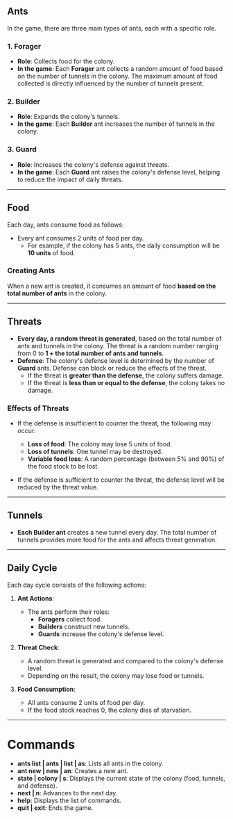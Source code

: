 ## **Ants**  
In the game, there are three main types of ants, each with a specific role.  

### **1. Forager**  
- **Role**: Collects food for the colony.  
- **In the game**: Each **Forager** ant collects a random amount of food based on the number of tunnels in the colony. The maximum amount of food collected is directly influenced by the number of tunnels present.  

### **2. Builder**  
- **Role**: Expands the colony's tunnels.  
- **In the game**: Each **Builder** ant increases the number of tunnels in the colony.  

### **3. Guard**  
- **Role**: Increases the colony's defense against threats.  
- **In the game**: Each **Guard** ant raises the colony's defense level, helping to reduce the impact of daily threats.  

---

## **Food**  
Each day, ants consume food as follows:  

- Every ant consumes 2 units of food per day.  
  - For example, if the colony has 5 ants, the daily consumption will be **10 units** of food.  

### **Creating Ants**  
When a new ant is created, it consumes an amount of food **based on the total number of ants** in the colony.  

---

## **Threats**  
- **Every day, a random threat is generated**, based on the total number of ants and tunnels in the colony. The threat is a random number ranging from 0 to **1 + the total number of ants and tunnels**.  
- **Defense**: The colony's defense level is determined by the number of **Guard** ants. Defense can block or reduce the effects of the threat.  
  - If the threat is **greater than the defense**, the colony suffers damage.  
  - If the threat is **less than or equal to the defense**, the colony takes no damage.  

### **Effects of Threats**  
- If the defense is insufficient to counter the threat, the following may occur:  
  - **Loss of food**: The colony may lose 5 units of food.  
  - **Loss of tunnels**: One tunnel may be destroyed.  
  - **Variable food loss**: A random percentage (between 5% and 90%) of the food stock to be lost.

- If the defense is sufficient to counter the threat, the defense level will be reduced by the threat value.  

---

## **Tunnels**  
- **Each Builder ant** creates a new tunnel every day. The total number of tunnels provides more food for the ants and affects threat generation.  

---

## **Daily Cycle**  
Each day cycle consists of the following actions:  

1. **Ant Actions**:  
   - The ants perform their roles:  
     - **Foragers** collect food.  
     - **Builders** construct new tunnels.  
     - **Guards** increase the colony's defense level.  

2. **Threat Check**:  
   - A random threat is generated and compared to the colony's defense level.  
   - Depending on the result, the colony may lose food or tunnels.  

3. **Food Consumption**:  
   - All ants consume 2 units of food per day.  
   - If the food stock reaches 0, the colony dies of starvation.  

---

# **Commands**  
- **ants list | ants | list | as**: Lists all ants in the colony.  
- **ant new | new | an**: Creates a new ant.  
- **state | colony | s**: Displays the current state of the colony (food, tunnels, and defense).  
- **next | n**: Advances to the next day.  
- **help**: Displays the list of commands.  
- **quit | exit**: Ends the game.  